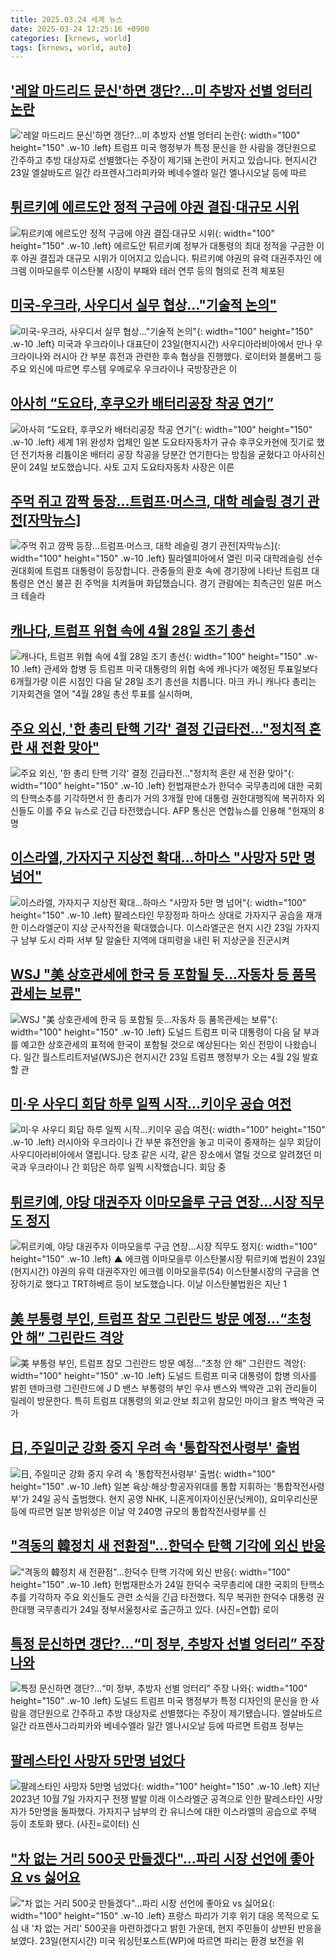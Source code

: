 ```yaml
---
title: 2025.03.24 세계 뉴스
date: 2025-03-24 12:25:16 +0900
categories: [krnews, world]
tags: [krnews, world, auto]
---
```

## ['레알 마드리드 문신'하면 갱단?…미 추방자 선별 엉터리 논란](https://n.news.naver.com/mnews/article/422/0000723944)

!['레알 마드리드 문신'하면 갱단?…미 추방자 선별 엉터리 논란](https://mimgnews.pstatic.net/image/origin/422/2025/03/24/723944.jpg?type=nf220_150){: width="100" height="150" .w-10 .left}
트럼프 미국 행정부가 특정 문신을 한 사람을 갱단원으로 간주하고 추방 대상자로 선별했다는 주장이 제기돼 논란이 커지고 있습니다. 현지시간 23일 엘살바도르 일간 라프렌사그라피카와 베네수엘라 일간 엘나시오날 등에 따르

## [튀르키예 에르도안 정적 구금에 야권 결집·대규모 시위](https://n.news.naver.com/mnews/article/056/0011917121)

![튀르키예 에르도안 정적 구금에 야권 결집·대규모 시위](https://mimgnews.pstatic.net/image/origin/056/2025/03/24/11917121.jpg?type=nf220_150){: width="100" height="150" .w-10 .left}
에르도안 튀르키예 정부가 대통령의 최대 정적을 구금한 이후 야권 결집과 대규모 시위가 이어지고 있습니다. 튀르키예 야권의 유력 대권주자인 에크렘 이마모을루 이스탄불 시장이 부패와 테러 연루 등의 혐의로 전격 체포된

## [미국-우크라, 사우디서 실무 협상…"기술적 논의"](https://n.news.naver.com/mnews/article/008/0005169588)

![미국-우크라, 사우디서 실무 협상…"기술적 논의"](https://mimgnews.pstatic.net/image/origin/008/2025/03/24/5169588.jpg?type=nf220_150){: width="100" height="150" .w-10 .left}
미국과 우크라이나 대표단이 23일(현지시간) 사우디아라비아에서 만나 우크라이나와 러시아 간 부분 휴전과 관련한 후속 협상을 진행했다. 로이터와 블룸버그 등 주요 외신에 따르면 루스템 우메로우 우크라이나 국방장관은 이

## [아사히 “도요타, 후쿠오카 배터리공장 착공 연기”](https://n.news.naver.com/mnews/article/056/0011917187)

![아사히 “도요타, 후쿠오카 배터리공장 착공 연기”](https://mimgnews.pstatic.net/image/origin/056/2025/03/24/11917187.jpg?type=nf220_150){: width="100" height="150" .w-10 .left}
세계 1위 완성차 업체인 일본 도요타자동차가 규슈 후쿠오카현에 짓기로 했던 전기차용 리튬이온 배터리 공장 착공을 당분간 연기한다는 방침을 굳혔다고 아사히신문이 24일 보도했습니다. 사토 고지 도요타자동차 사장은 이른

## [주먹 쥐고 깜짝 등장...트럼프·머스크, 대학 레슬링 경기 관전[자막뉴스]](https://n.news.naver.com/mnews/article/052/0002169791)

![주먹 쥐고 깜짝 등장...트럼프·머스크, 대학 레슬링 경기 관전[자막뉴스]](https://mimgnews.pstatic.net/image/origin/052/2025/03/24/2169791.jpg?type=nf220_150){: width="100" height="150" .w-10 .left}
필라델피아에서 열린 미국 대학레슬링 선수권대회에 트럼프 대통령이 등장합니다. 관중들의 환호 속에 경기장에 나타난 트럼프 대통령은 연신 불끈 쥔 주먹을 치켜들며 화답했습니다. 경기 관람에는 최측근인 일론 머스크 테슬라

## [캐나다, 트럼프 위협 속에 4월 28일 조기 총선](https://n.news.naver.com/mnews/article/052/0002169679)

![캐나다, 트럼프 위협 속에 4월 28일 조기 총선](https://mimgnews.pstatic.net/image/origin/052/2025/03/24/2169679.jpg?type=nf220_150){: width="100" height="150" .w-10 .left}
관세와 합병 등 트럼프 미국 대통령의 위협 속에 캐나다가 예정된 투표일보다 6개월가량 이른 시점인 다음 달 28일 조기 총선을 치릅니다. 마크 카니 캐나다 총리는 기자회견을 열어 "4월 28일 총선 투표를 실시하며,

## [주요 외신, '한 총리 탄핵 기각' 결정 긴급타전…"정치적 혼란 새 전환 맞아"](https://n.news.naver.com/mnews/article/422/0000724016)

![주요 외신, '한 총리 탄핵 기각' 결정 긴급타전…"정치적 혼란 새 전환 맞아"](https://mimgnews.pstatic.net/image/origin/422/2025/03/24/724016.jpg?type=nf220_150){: width="100" height="150" .w-10 .left}
헌법재판소가 한덕수 국무총리에 대한 국회의 탄핵소추를 기각하면서 한 총리가 거의 3개월 만에 대통령 권한대행직에 복귀하자 외신들도 이를 주요 뉴스로 긴급 타전했습니다. AFP 통신은 연합뉴스를 인용해 "헌재의 8명

## [이스라엘, 가자지구 지상전 확대...하마스 "사망자 5만 명 넘어"](https://n.news.naver.com/mnews/article/052/0002169650)

![이스라엘, 가자지구 지상전 확대...하마스 "사망자 5만 명 넘어"](https://mimgnews.pstatic.net/image/origin/052/2025/03/24/2169650.jpg?type=nf220_150){: width="100" height="150" .w-10 .left}
팔레스타인 무장정파 하마스 상대로 가자지구 공습을 재개한 이스라엘군이 지상 군사작전을 확대했습니다. 이스라엘군은 현지 시간 23일 가자지구 남부 도시 라파 서부 탈 알술탄 지역에 대피령을 내린 뒤 지상군을 진군시켜

## [WSJ "美 상호관세에 한국 등 포함될 듯…자동차 등 품목관세는 보류"](https://n.news.naver.com/mnews/article/422/0000724006)

![WSJ "美 상호관세에 한국 등 포함될 듯…자동차 등 품목관세는 보류"](https://mimgnews.pstatic.net/image/origin/422/2025/03/24/724006.jpg?type=nf220_150){: width="100" height="150" .w-10 .left}
도널드 트럼프 미국 대통령이 다음 달 부과를 예고한 상호관세의 표적에 한국이 포함될 것으로 예상된다는 외신 전망이 나왔습니다. 일간 월스트리트저널(WSJ)은 현지시간 23일 트럼프 행정부가 오는 4월 2일 발효할 관

## [미·우 사우디 회담 하루 일찍 시작…키이우 공습 여전](https://n.news.naver.com/mnews/article/056/0011916888)

![미·우 사우디 회담 하루 일찍 시작…키이우 공습 여전](https://mimgnews.pstatic.net/image/origin/056/2025/03/24/11916888.jpg?type=nf220_150){: width="100" height="150" .w-10 .left}
러시아와 우크라이나 간 부분 휴전안을 놓고 미국이 중재하는 실무 회담이 사우디아라비아에서 열립니다. 당초 같은 시각, 같은 장소에서 열릴 것으로 알려졌던 미국과 우크라이나 간 회담은 하루 일찍 시작했습니다. 회담 중

## [튀르키예, 야당 대권주자 이마모을루 구금 연장…시장 직무도 정지](https://n.news.naver.com/mnews/article/055/0001242511)

![튀르키예, 야당 대권주자 이마모을루 구금 연장…시장 직무도 정지](https://mimgnews.pstatic.net/image/origin/055/2025/03/24/1242511.jpg?type=nf220_150){: width="100" height="150" .w-10 .left}
▲ 에크렘 이마모을루 이스탄불시장 튀르키예 법원이 23일(현지시간) 야권의 유력 대권주자인 에크렘 이마모을루(54) 이스탄불시장의 구금을 연장하기로 했다고 TRT하베르 등이 보도했습니다. 이날 이스탄불법원은 지난 1

## [美 부통령 부인, 트럼프 참모 그린란드 방문 예정…“초청 안 해” 그린란드 격앙](https://n.news.naver.com/mnews/article/005/0001764947)

![美 부통령 부인, 트럼프 참모 그린란드 방문 예정…“초청 안 해” 그린란드 격앙](https://mimgnews.pstatic.net/image/origin/005/2025/03/24/1764947.jpg?type=nf220_150){: width="100" height="150" .w-10 .left}
도널드 트럼프 미국 대통령이 합병 의사를 밝힌 덴마크령 그린란드에 J D 밴스 부통령의 부인 우샤 밴스와 백악관 고위 관리들이 릴레이 방문한다. 특히 트럼프 대통령의 외교·안보 최고위 참모인 마이크 왈츠 백악관 국가

## [日, 주일미군 강화 중지 우려 속 '통합작전사령부' 출범](https://n.news.naver.com/mnews/article/003/0013137545)

![日, 주일미군 강화 중지 우려 속 '통합작전사령부' 출범](https://mimgnews.pstatic.net/image/origin/003/2025/03/24/13137545.jpg?type=nf220_150){: width="100" height="150" .w-10 .left}
일본 육상·해상·항공자위대를 통합 지휘하는 '통합작전사령부'가 24일 공식 출범했다. 현지 공영 NHK, 니혼게이자이신문(닛케이), 요미우리신문 등에 따르면 일본 방위성은 이날 약 240명 규모의 통합작전사령부를 신

## ["격동의 韓정치 새 전환점"…한덕수 탄핵 기각에 외신 반응](https://n.news.naver.com/mnews/article/018/0005969312)

!["격동의 韓정치 새 전환점"…한덕수 탄핵 기각에 외신 반응](https://mimgnews.pstatic.net/image/origin/018/2025/03/24/5969312.jpg?type=nf220_150){: width="100" height="150" .w-10 .left}
헌법재판소가 24일 한덕수 국무총리에 대한 국회의 탄핵소추를 기각하자 주요 외신들도 관련 소식을 긴급 타전했다. 직무 복귀한 한덕수 대통령 권한대행 국무총리가 24일 정부서울청사로 출근하고 있다. (사진=연합) 로이

## [특정 문신하면 갱단?…“미 정부, 추방자 선별 엉터리” 주장 나와](https://n.news.naver.com/mnews/article/056/0011916872)

![특정 문신하면 갱단?…“미 정부, 추방자 선별 엉터리” 주장 나와](https://mimgnews.pstatic.net/image/origin/056/2025/03/24/11916872.jpg?type=nf220_150){: width="100" height="150" .w-10 .left}
도널드 트럼프 미국 행정부가 특정 디자인의 문신을 한 사람을 갱단원으로 간주하고 추방 대상자로 선별했다는 주장이 제기됐습니다. 엘살바도르 일간 라프렌사그라피카와 베네수엘라 일간 엘나시오날 등에 따르면 트럼프 정부는

## [팔레스타인 사망자 5만명 넘었다](https://n.news.naver.com/mnews/article/018/0005968886)

![팔레스타인 사망자 5만명 넘었다](https://mimgnews.pstatic.net/image/origin/018/2025/03/23/5968886.jpg?type=nf220_150){: width="100" height="150" .w-10 .left}
지난 2023년 10월 7일 가자지구 전쟁 발발 이래 이스라엘군 공격으로 인한 팔레스타인 사망자가 5만명을 돌파했다. 가자지구 남부의 칸 유니스에 대한 이스라엘의 공습으로 주택 등이 초토화 됐다. (사진=로이터) 신

## ["차 없는 거리 500곳 만들겠다"…파리 시장 선언에 좋아요 vs 싫어요](https://n.news.naver.com/mnews/article/277/0005565834)

!["차 없는 거리 500곳 만들겠다"…파리 시장 선언에 좋아요 vs 싫어요](https://mimgnews.pstatic.net/image/origin/277/2025/03/24/5565834.jpg?type=nf220_150){: width="100" height="150" .w-10 .left}
프랑스 파리가 기후 위기 대응 목적으로 도심 내 '차 없는 거리' 500곳을 마련하겠다고 밝힌 가운데, 현지 주민들이 상반된 반응을 보였다. 23일(현지시간) 미국 워싱턴포스트(WP)에 따르면 파리는 환경 보전을 위

